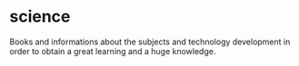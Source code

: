 # science
 Books and informations about the subjects and technology development in order to obtain a great learning and a huge knowledge.

